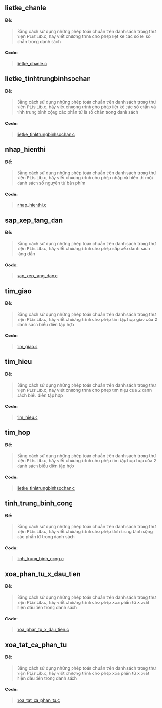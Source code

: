 ##
## lietke_chanle
#### Đề:
>Bằng cách sử dụng những phép toán chuẩn trên danh sách trong thư viện PListLib.c,
>hãy viết chương trình cho phép liệt kê các số lẻ, số chẵn trong danh sách

#### Code:
>[lietke_chanle.c](https://github.com/huyluongme/Data-Structures/blob/main/Danh_sach_lien_ket/Ap_dung_danh_sach_lien_ket_cac_so_nguyen/lietke_chanle.c)

##
## lietke_tinhtrungbinhsochan
#### Đề:
>Bằng cách sử dụng những phép toán chuẩn trên danh sách trong thư viện PListLib.c,
>hãy viết chương trình cho phép liệt kê các số chẵn và tính trung bình cộng các phần tử là số chẵn trong danh sách

#### Code:
>[lietke_tinhtrungbinhsochan.c](https://github.com/huyluongme/Data-Structures/blob/main/Danh_sach_lien_ket/Ap_dung_danh_sach_lien_ket_cac_so_nguyen/lietke_tinhtrungbinhsochan.c)


##
## nhap_hienthi
#### Đề:
>Bằng cách sử dụng những phép toán chuẩn trên danh sách trong thư viện PListLib.c,
>hãy viết chương trình cho phép nhập và hiển thị một danh sách số nguyên từ bàn phím

#### Code:
>[nhap_hienthi.c](https://github.com/huyluongme/Data-Structures/blob/main/Danh_sach_lien_ket/Ap_dung_danh_sach_lien_ket_cac_so_nguyen/nhap_hienthi.c)


##
## sap_xep_tang_dan
#### Đề:
>Bằng cách sử dụng những phép toán chuẩn trên danh sách trong thư viện PListLib.c,
>hãy viết chương trình cho phép sắp xếp danh sách tăng dần

#### Code:
>[sap_xep_tang_dan.c](https://github.com/huyluongme/Data-Structures/blob/main/Danh_sach_lien_ket/Ap_dung_danh_sach_lien_ket_cac_so_nguyen/sap_xep_tang_dan.c)


##
## tim_giao
#### Đề:
>Bằng cách sử dụng những phép toán chuẩn trên danh sách trong thư viện PListLib.c,
>hãy viết chương trình cho phép tìm tập hợp giao của 2 danh sách biểu diễn tập hợp

#### Code:
>[tim_giao.c](https://github.com/huyluongme/Data-Structures/blob/main/Danh_sach_lien_ket/Ap_dung_danh_sach_lien_ket_cac_so_nguyen/tim_giao.c)


##
## tim_hieu
#### Đề:
>Bằng cách sử dụng những phép toán chuẩn trên danh sách trong thư viện PListLib.c,
>hãy viết chương trình cho phép tìm hiệu của 2 danh sách biểu diễn tập hợp

#### Code:
>[tim_hieu.c](https://github.com/huyluongme/Data-Structures/blob/main/Danh_sach_lien_ket/Ap_dung_danh_sach_lien_ket_cac_so_nguyen/tim_hieu.c)


##
## tim_hop
#### Đề:
>Bằng cách sử dụng những phép toán chuẩn trên danh sách trong thư viện PListLib.c,
>hãy viết chương trình cho phép tìm tập hợp hợp của 2 danh sách biểu diễn tập hợp

#### Code:
>[lietke_tinhtrungbinhsochan.c](https://github.com/huyluongme/Data-Structures/blob/main/Danh_sach_lien_ket/Ap_dung_danh_sach_lien_ket_cac_so_nguyen/lietke_tinhtrungbinhsochan.c)


##
## tinh_trung_binh_cong
#### Đề:
>Bằng cách sử dụng những phép toán chuẩn trên danh sách trong thư viện PListLib.c,
>hãy viết chương trình cho phép tính trung bình cộng các phần tử trong danh sách

#### Code:
>[tinh_trung_binh_cong.c](https://github.com/huyluongme/Data-Structures/blob/main/Danh_sach_lien_ket/Ap_dung_danh_sach_lien_ket_cac_so_nguyen/tinh_trung_binh_cong.c)


##
## xoa_phan_tu_x_dau_tien
#### Đề:
>Bằng cách sử dụng những phép toán chuẩn trên danh sách trong thư viện PListLib.c,
>hãy viết chương trình cho phép xóa phần tử x xuất hiện đầu tiên trong danh sách

#### Code:
>[xoa_phan_tu_x_dau_tien.c](https://github.com/huyluongme/Data-Structures/blob/main/Danh_sach_lien_ket/Ap_dung_danh_sach_lien_ket_cac_so_nguyen/xoa_phan_tu_x_dau_tien.c)


##
## xoa_tat_ca_phan_tu
#### Đề:
>Bằng cách sử dụng những phép toán chuẩn trên danh sách trong thư viện PListLib.c,
>hãy viết chương trình cho phép xóa phần tử x xuất hiện đầu tiên trong danh sách

#### Code:
>[xoa_tat_ca_phan_tu.c](https://github.com/huyluongme/Data-Structures/blob/main/Danh_sach_lien_ket/Ap_dung_danh_sach_lien_ket_cac_so_nguyen/xoa_tat_ca_phan_tu.c)
>
